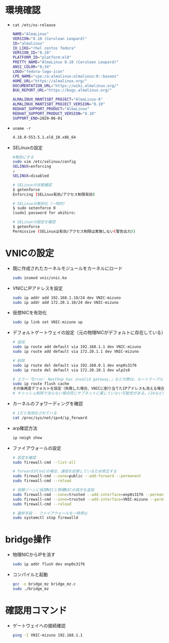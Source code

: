 # 環境確認
- `cat /etc/os-release`
    ```sh
    NAME="AlmaLinux"
    VERSION="8.10 (Cerulean Leopard)"
    ID="almalinux"
    ID_LIKE="rhel centos fedora"
    VERSION_ID="8.10"
    PLATFORM_ID="platform:el8"
    PRETTY_NAME="AlmaLinux 8.10 (Cerulean Leopard)"
    ANSI_COLOR="0;34"
    LOGO="fedora-logo-icon"
    CPE_NAME="cpe:/o:almalinux:almalinux:8::baseos"
    HOME_URL="https://almalinux.org/"
    DOCUMENTATION_URL="https://wiki.almalinux.org/"
    BUG_REPORT_URL="https://bugs.almalinux.org/"

    ALMALINUX_MANTISBT_PROJECT="AlmaLinux-8"
    ALMALINUX_MANTISBT_PROJECT_VERSION="8.10"
    REDHAT_SUPPORT_PRODUCT="AlmaLinux"
    REDHAT_SUPPORT_PRODUCT_VERSION="8.10"
    SUPPORT_END=2029-06-01
    ```

- `uname -r`
    ```sh
    4.18.0-553.5.1.el8_10.x86_64
    ```

- SELinuxの設定
    ```sh
    #無効にする
    sudo vim /etc/selinux/config
    SELINUX=enforcing
    ↓
    SELINUX=disabled

    # SELinuxの状態確認
    $ getenforce
    Enforcing (SELinux有効/アクセス制限有効)

    # SELinuxの無効化（一時的）
    $ sudo setenforce 0
    [sudo] password for akihiro: 

    # SELinuxの設定を確認
    $ getenforce
    Permissive (SELinuxは有効/アクセス制限は実施しない(警告出力))
    ```

# VNICの設定
- 既に作成されたカーネルモジュールをカーネルにロード
    ```sh
    sudo insmod vnic/vnic.ko
    ```
- VNICにIPアドレスを設定
    ```sh
    sudo ip addr add 192.168.1.10/24 dev VNIC-mizuno
    sudo ip addr add 172.20.1.10/24 dev VNIC-mizuno
    ```
- 仮想NICを有効化
    ```sh
    sudo ip link set VNIC-mizuno up
    ```
- デフォルトゲートウェイの設定（元の物理NICがデフォルトに存在している）
    ```sh
    # 追加
    sudo ip route add default via 192.168.1.1 dev VNIC-mizuno
    sudo ip route add default via 172.20.1.1 dev VNIC-mizuno

    # 削除
    sudo ip route del default via 192.168.0.1 dev enp0s31f6
    sudo ip route del default via 172.20.10.1 dev wlp2s0

    # エラー「Error: Nexthop has invalid gateway.」などの際は、ルートテーブルのキャッシュの削除が一つの解決策
    sudo ip route flush cache
    その後再度デフォルトを設定（失敗した場合、VNICに割り当てたIPアドレスも消える場合もあり）
    # キャッシュ削除で治らない場合同じサブネットに属していない可能性がある。/24などに注意して確認すべき
    ```

- カーネルのフォワーディングを確認
    ```sh
    # 1だと有効化されている
    cat /proc/sys/net/ipv4/ip_forward
    ```

- arp確認方法
    ```sh
    ip neigh show
    ```

- ファイアウォールの設定
    ```sh
    # 設定を確認
    sudo firewall-cmd --list-all

    # forwardが[no]の場合、通信を妨害しているため修正する
    sudo firewall-cmd --zone=public --add-forward --permanent
    sudo firewall-cmd --reload

    # 信頼ゾーンに仮想NICと物理NICの両方を追加
    sudo firewall-cmd --zone=trusted --add-interface=enp0s31f6 --permanent
    sudo firewall-cmd --zone=trusted --add-interface=VNIC-mizuno --permanent
    sudo firewall-cmd --reload

    # 最終手段 - ファイアウォールを一時停止
    sudo systemctl stop firewalld
    ```

# bridge操作
- 物理NICからIPを消す
    ```sh
    sudo ip addr flush dev enp0s31f6
    ```

- コンパイルと起動
    ```sh
    gcc -o bridge_mz bridge_mz.c
    sudo ./bridge_mz
    ```

# 確認用コマンド
- ゲートウェイへの接続確認
    ```sh
    ping -I VNIC-mizuno 192.168.1.1
    ```